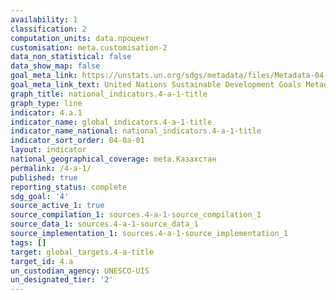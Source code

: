 ```yaml
---
availability: 1
classification: 2
computation_units: data.процент
customisation: meta.customisation-2
data_non_statistical: false
data_show_map: false
goal_meta_link: https://unstats.un.org/sdgs/metadata/files/Metadata-04-0A-01.pdf
goal_meta_link_text: United Nations Sustainable Development Goals Metadata (pdf 210kB)
graph_title: national_indicators.4-a-1-title
graph_type: line
indicator: 4.a.1
indicator_name: global_indicators.4-a-1-title
indicator_name_national: national_indicators.4-a-1-title
indicator_sort_order: 04-0a-01
layout: indicator
national_geographical_coverage: meta.Казахстан
permalink: /4-a-1/
published: true
reporting_status: complete
sdg_goal: '4'
source_active_1: true
source_compilation_1: sources.4-a-1-source_compilation_1
source_data_1: sources.4-a-1-source_data_1
source_implementation_1: sources.4-a-1-source_implementation_1
tags: []
target: global_targets.4-a-title
target_id: 4.a
un_custodian_agency: UNESCO-UIS
un_designated_tier: '2'
---
```

